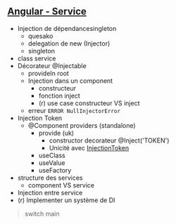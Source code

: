 ## [Angular - Service](https://angular.io/guide/architecture-services)
- Injection de dépendancesingleton
    - quesako
    - delegation de new (Injector)
    - singleton
- class service
- Décorateur @Injectable
    - provideIn root
    - Injection dans un component
        - constructeur
        - fonction inject
        - (r) use case constructeur VS inject
    - erreur `ERROR NullInjectorError`
- Injection Token
    - @Component providers (standalone)
        - provide (uk)
            - constructor decorateur @Inject('TOKEN')
            - Unicité avec [InjectionToken](https://angular.io/api/core/InjectionToken)
        - useClass
        - useValue
        - useFactory
- structure des services
    - component VS service
- Injection entre service
- (r) Implementer un système de DI

> switch main

